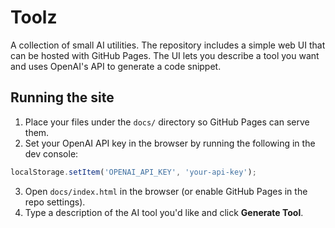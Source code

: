 # Toolz

A collection of small AI utilities. The repository includes a simple web UI that can be hosted with GitHub Pages. The UI lets you describe a tool you want and uses OpenAI's API to generate a code snippet.

## Running the site

1. Place your files under the `docs/` directory so GitHub Pages can serve them.
2. Set your OpenAI API key in the browser by running the following in the dev console:

```javascript
localStorage.setItem('OPENAI_API_KEY', 'your-api-key');
```

3. Open `docs/index.html` in the browser (or enable GitHub Pages in the repo settings).
4. Type a description of the AI tool you'd like and click **Generate Tool**.
